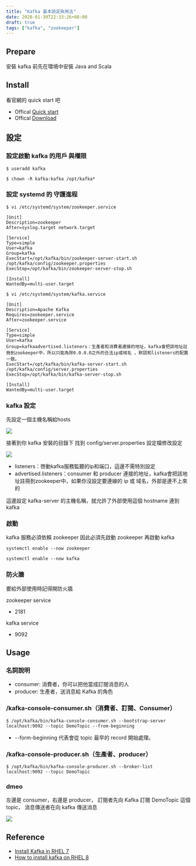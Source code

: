 ```yaml
---
title: "Kafka 基本設定與用法"
date: 2020-01-30T22:33:26+08:00
draft: true
tags: ["kafka", "zookeeper"]
---
```


## Prepare
安裝 kafka 前先在環境中安裝 Java and Scala

## Install
看官網的 quick start 吧

- Offical [Quick start](https://kafka.apache.org/quickstart)
- Offical [Download](https://kafka.apache.org/downloads)

## 設定

### 設定啟動 kafka 的用戶 與權限

`$ useradd kafka`

`$ chown -R kafka:kafka /opt/kafka*`

### 設定 systemd 的 守護進程

`$ vi /etc/systemd/system/zookeeper.service`

```
[Unit]
Description=zookeeper
After=syslog.target network.target

[Service]
Type=simple
User=kafka
Group=kafka
ExecStart=/opt/kafka/bin/zookeeper-server-start.sh /opt/kafka/config/zookeeper.properties
ExecStop=/opt/kafka/bin/zookeeper-server-stop.sh

[Install]
WantedBy=multi-user.target

```

`$ vi /etc/systemd/system/kafka.service`

```
[Unit]
Description=Apache Kafka
Requires=zookeeper.service
After=zookeeper.service

[Service]
Type=simple
User=kafka
Group=kafkaadvertised.listeners：生產者和消費者連接的地址，kafka會把該地址註冊到zookeeper中，所以只能為除0.0.0.0之外的合法ip或域名 ，默認和listeners的配置一致。
ExecStart=/opt/kafka/bin/kafka-server-start.sh /opt/kafka/config/server.properties
ExecStop=/opt/kafka/bin/kafka-server-stop.sh

[Install]
WantedBy=multi-user.target

```

### kafka 設定
先設定一個主機名稱給hosts

![](https://fblog.ooopiz.com/images/2020/01/c001.png)

接著到你 kafka 安裝的目錄下 找到 config/server.properties 設定檔修改設定

![](https://fblog.ooopiz.com/images/2020/01/c002.png)

- listeners：啓動kafka服務監聽的ip和端口，這邊不需特別設定
- advertised.listeners：consumer 和 producer 連接的地址，kafka會把該地址註冊到zookeeper中，如果你沒設定要連線的 ip 或 域名，外部是連不上來的

這邊設定 kafka-server 的主機名稱，就允許了外部使用這個 hostname 連到 kafka

### 啟動
kafka 服務必須依賴 zookeeper 因此必須先啟動 zookeeper 再啟動 kafka

`systemctl enable --now zookeeper`

`systemctl enable --now kafka`

### 防火牆

要給外部使用時記得開防火牆

zookeeper service
* 2181

kafka service
* 9092

## Usage

### 名詞說明
- consumer: 消費者，你可以把他當成訂閱消息的人
- producer: 生產者，送消息給 Kafka 的角色

### /kafka-console-consumer.sh（消費者、訂閱、Consumer）
`$ /opt/kafka/bin/kafka-console-consumer.sh --bootstrap-server localhost:9092 --topic DemoTopic --from-beginning`

- --form-beginning 代表會從 topic 最早的 record 開始處理。

### /kafka-console-producer.sh（生產者、producer）
`$ /opt/kafka/bin/kafka-console-producer.sh --broker-list localhost:9092 --topic DemoTopic`

### dmeo
左邊是 consumer，右邊是 producer，
訂閱者先向 Kafka 訂閱 DemoTopic 這個 topic，
消息傳送者在向 kafka 傳送消息

![](https://fblog.ooopiz.com/images/2020/01/c004.gif)

## Reference
- [Install Kafka in RHEL 7](https://medium.com/@dindanovitasari/install-kafka-in-rhel-7-f15d10a07246)
- [How to install kafka on RHEL 8](https://linuxconfig.org/how-to-install-kafka-on-redhat-8)